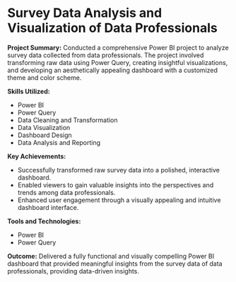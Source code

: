 # **Survey Data Analysis and Visualization of Data Professionals**

**Project Summary:**
Conducted a comprehensive Power BI project to analyze survey data collected from data professionals. The project involved transforming raw data using Power Query, creating insightful visualizations, and developing an aesthetically appealing dashboard with a customized theme and color scheme.

**Skills Utilized:**
- Power BI
- Power Query
- Data Cleaning and Transformation
- Data Visualization
- Dashboard Design
- Data Analysis and Reporting

**Key Achievements:**
- Successfully transformed raw survey data into a polished, interactive dashboard.
- Enabled viewers to gain valuable insights into the perspectives and trends among data professionals.
- Enhanced user engagement through a visually appealing and intuitive dashboard interface.

**Tools and Technologies:**
- Power BI
- Power Query

**Outcome:**
Delivered a fully functional and visually compelling Power BI dashboard that provided meaningful insights from the survey data of data professionals, providing data-driven insights.
